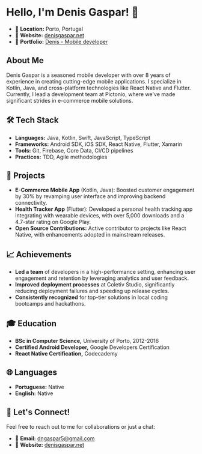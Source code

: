# Hello, I'm Denis Gaspar! 👋

- 📍 **Location:** Porto, Portugal  
- 🔗 **Website:** [denisgaspar.net](https://denisgaspar.net)
- 📄 **Portfolio:** [Denis - Mobile developer](https://github.com/evoandro/portfolio/raw/main/Denis%20-%20Mobile%20Developer.pdf)

## About Me
Denis Gaspar is a seasoned mobile developer with over 8 years of experience in creating cutting-edge mobile applications. I specialize in Kotlin, Java, and cross-platform technologies like React Native and Flutter. Currently, I lead a development team at Pictonio, where we've made significant strides in e-commerce mobile solutions.

## 🛠 Tech Stack
- **Languages:** Java, Kotlin, Swift, JavaScript, TypeScript
- **Frameworks:** Android SDK, iOS SDK, React Native, Flutter, Xamarin
- **Tools:** Git, Firebase, Core Data, CI/CD pipelines
- **Practices:** TDD, Agile methodologies

## 🚀 Projects
- **E-Commerce Mobile App** (Kotlin, Java): Boosted customer engagement by 30% by revamping user interface and improving backend connectivity.
- **Health Tracker App** (Flutter): Developed a personal health tracking app integrating with wearable devices, with over 5,000 downloads and a 4.7-star rating on Google Play.
- **Open Source Contributions:** Active contributor to projects like React Native, with enhancements adopted in mainstream releases.

## 📈 Achievements
- **Led a team** of developers in a high-performance setting, enhancing user engagement and retention by leveraging analytics and user feedback.
- **Improved deployment processes** at Coletiv Studio, significantly reducing deployment failures and speeding up release cycles.
- **Consistently recognized** for top-tier solutions in local coding bootcamps and hackathons.

## 🎓 Education
- **BSc in Computer Science,** University of Porto, 2012-2016
- **Certified Android Developer,** Google Developers Certification
- **React Native Certification,** Codecademy

## 🌐 Languages
- **Portuguese:** Native
- **English:** Native

## 💬 Let's Connect!
Feel free to reach out to me for collaborations or just a chat:
- 📧 **Email:** [dngaspar5@gmail.com](mailto:dngaspar5@gmail.com)
- 🔗 **Website:** [denisgaspar.net](https://denisgaspar.net)

